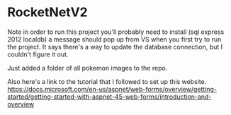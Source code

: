 # RocketNetV2

Note in order to run this project you'll probably need to install (sql express 2012 localdb) a message should pop up from VS 
when you first try to run the project. It says there's a way to update the database connection, but I couldn't figure it out.

Just added a folder of all pokemon images to the repo.

Also here's a link to the tutorial that I followed to set up this website. 
https://docs.microsoft.com/en-us/aspnet/web-forms/overview/getting-started/getting-started-with-aspnet-45-web-forms/introduction-and-overview
